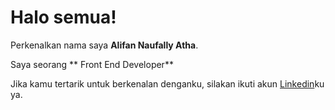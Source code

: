 # Halo semua! 

Perkenalkan nama saya **Alifan Naufally Atha**.<br>

Saya seorang ** Front End Developer** 
<br>

Jika kamu tertarik untuk berkenalan denganku, silakan ikuti akun [Linkedin](https://www.linkedin.com/in/alifan-naufally-atha-422411279/)ku ya.
